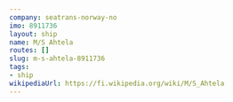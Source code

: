 ```yaml
---
company: seatrans-norway-no
imo: 8911736
layout: ship
name: M/S Ahtela
routes: []
slug: m-s-ahtela-8911736
tags:
- ship
wikipediaUrl: https://fi.wikipedia.org/wiki/M/S_Ahtela
---
```

